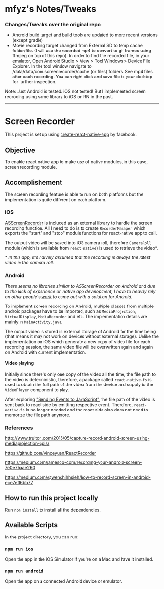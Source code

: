 # mfyz's Notes/Tweaks

### Changes/Tweaks over the original repo

- Android build target and build tools are updated to more recent versions (except gradle)
- Movie recording target changed from External SD to temp cache folder/file. (I will use the recorded mp4 to convert to gif frames using ffmpeg on top of this repo). In order to find the recorded file, in your emulator, Open Android Studio > View > Tool Windows > Device File Explorer. In the tool window navigate to /data/data/com.screenrecorder/cache (or files) folders. See mp4 files after each recording. You can right click and save file to your desktop for further inspection.

Note: Just Android is tested. iOS not tested! But I implemented screen recroding using same library to iOS on RN in the past.

-----

# Screen Recorder
This project is set up using [create-react-native-app](https://github.com/react-community/create-react-native-app) by facebook.

## Objective
To enable react native app to make use of native modules, in this case, screen recording module.

## Accomplishement
The screen recording feature is able to run on both platforms but the implementation is quite different on each platform.

### iOS
[ASScreenRecorder](https://github.com/alskipp/ASScreenRecorder) is included as an external library to handle the screen recording function. All I need to do is to create `RecorderManager` which exports the "start" and "stop" module functions for react-native app to call.

The output video will be saved into iOS camera roll, therefore `CameraRoll` module (which is available from `react-native`) is used to retrieve the video*.

_* In this app, it's naively assumed that the recording is always the latest video in the camara roll._

### Android
_There seems no libraries similar to ASScreenRecorder on Android and due to the lack of experience on native app development, I have to heavily rely on other people's [work](#References) to come out with a solution for Android._

To implement screen recording on Android, multiple classes from multiple android packages have to be imported, such as `MediaProjection`, `VirtualDisplay`, `MediaRecorder` and etc. The implementation details are mainly in `MainActivity.java`.

The output video is stored in external storage of Android for the time being (that means it may not work on devices without external storage). Unlike the implementation on iOS which generate a new copy of video file for each recording session, the same video file will be overwritten again and again on Android with current implementation.


#### Video playing
Initially since there's only one copy of the video all the time, the file path to the video is deterministic, therefore, a package called `react-native-fs` is used to obtain the full path of the video from the device and supply to the `VideoPlayer` component to play.

After exploring ["Sending Events to JavaScript"](https://facebook.github.io/react-native/docs/native-modules-ios.html#sending-events-to-javascript), the file path of the video is sent back to react side by emitting respective event. Therefore, `react-native-fs` is no longer needed and the react side also does not need to memorize the file path anymore.


### References
http://www.truiton.com/2015/05/capture-record-android-screen-using-mediaprojection-apis/

https://github.com/vinceyuan/ReactRecorder

https://medium.com/jamesob-com/recording-your-android-screen-7e0e75aae260

https://medium.com/@wenchihhsieh/how-to-record-screen-in-android-ece7eff6bb77


## How to run this project locally
Run `npm install` to install all the dependencies.


## Available Scripts
In the project directory, you can run:

### `npm run ios`
Open the app in the iOS Simulator if you're on a Mac and have it installed.

### `npm run android`
Open the app on a connected Android device or emulator.
